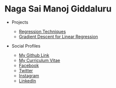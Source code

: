 # Naga Sai Manoj Giddaluru

- Projects
  - [Regression Techniques](https://nagasaimanoj.github.io/Regression-Techniques)
  - [Gradient Descent for Linear Regression](https://github.com/nagasaimanoj/Gradient-Descent-for-Linear-Regression)

- Social Profiles
  - [My Github Link](https://github.com/nagasaimanoj)
  - [My Curriculum Vitae](https://nagasaimanoj.github.io/curriculum-vitae)
  - [Facebook](https://www.facebook.com/nagasai.g9)
  - [Twitter](https://twitter.com/nagasai_g9)
  - [Instagram](https://www.instagram.com/nagasai.g9)
  - [LinkedIn](https://www.linkedin.com/in/gnsmk)
